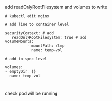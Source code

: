 add readOnlyRootFilesystem  and volumes to write 
```` 
# kubectl edit nginx

# add line to container level 

securityContext: # add
   readOnlyRootFilesystem: true # add  
volumeMounts:
          - mountPath: /tmp
            name: temp-vol
   
# add to spec level  

volumes:
- emptyDir: {}
  name: temp-vol

             
````
check  pod will be running 